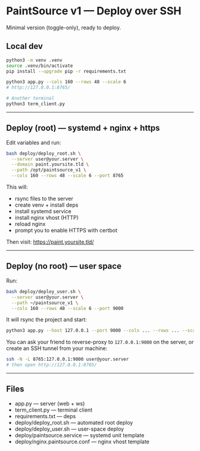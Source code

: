 # PaintSource v1 — Deploy over SSH

Minimal version (toggle-only), ready to deploy.

## Local dev
```bash
python3 -m venv .venv
source .venv/bin/activate
pip install --upgrade pip -r requirements.txt

python3 app.py --cols 160 --rows 48 --scale 6
# http://127.0.0.1:8765/

# Another terminal
python3 term_client.py
```

---

## Deploy (root) — systemd + nginx + https

Edit variables and run:
```bash
bash deploy/deploy_root.sh \
  --server user@your.server \
  --domain paint.yoursite.tld \
  --path /opt/paintsource_v1 \
  --cols 160 --rows 48 --scale 6 --port 8765
```

This will:
- rsync files to the server
- create venv + install deps
- install systemd service
- install nginx vhost (HTTP)
- reload nginx
- prompt you to enable HTTPS with certbot

Then visit: https://paint.yoursite.tld/

---

## Deploy (no root) — user space

Run:
```bash
bash deploy/deploy_user.sh \
  --server user@your.server \
  --path ~/paintsource_v1 \
  --cols 160 --rows 48 --scale 6 --port 9000
```

It will rsync the project and start:
```bash
python3 app.py --host 127.0.0.1 --port 9000 --cols ... --rows ... --scale ...
```
You can ask your friend to reverse-proxy to `127.0.0.1:9000` on the server,
or create an SSH tunnel from your machine:
```bash
ssh -N -L 8765:127.0.0.1:9000 user@your.server
# then open http://127.0.0.1:8765/
```

---

## Files
- app.py — server (web + ws)
- term_client.py — terminal client
- requirements.txt — deps
- deploy/deploy_root.sh — automated root deploy
- deploy/deploy_user.sh — user-space deploy
- deploy/paintsource.service — systemd unit template
- deploy/nginx.paintsource.conf — nginx vhost template
